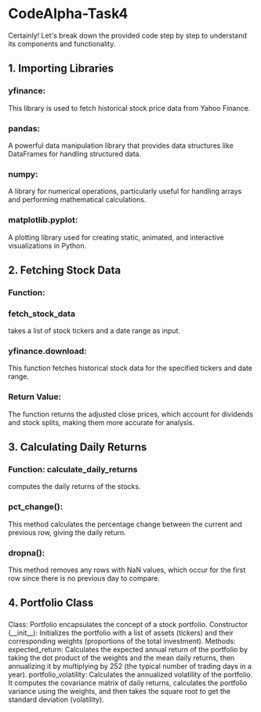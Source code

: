 # CodeAlpha-Task4
Certainly! Let's break down the provided code step by step to understand its components and functionality.
<h2>1. Importing Libraries</h2>
<h3>yfinance:</h3> This library is used to fetch historical stock price data from Yahoo Finance.
<h3>pandas:</h3> A powerful data manipulation library that provides data structures like DataFrames for handling structured data.
<h3>numpy:</h3> A library for numerical operations, particularly useful for handling arrays and performing mathematical calculations.
<h3>matplotlib.pyplot:</h3> A plotting library used for creating static, animated, and interactive visualizations in Python.

<h2>2. Fetching Stock Data</h2>
<h3>Function:</h3><h3> fetch_stock_data</h3> takes a list of stock tickers and a date range as input.
<h3>yfinance.download:</h3> This function fetches historical stock data for the specified tickers and date range.
<h3>Return Value:</h3> The function returns the adjusted close prices, which account for dividends and stock splits, making them more accurate for analysis.

<h2>3. Calculating Daily Returns</h2>
<h3>Function: calculate_daily_returns</h3> computes the daily returns of the stocks.
<h3>pct_change(): </h3>This method calculates the percentage change between the current and previous row, giving the daily return.
<h3>dropna():</h3> This method removes any rows with NaN values, which occur for the first row since there is no previous day to compare.

<h2>4. Portfolio Class</h2>
<h3></h3>Class: Portfolio encapsulates the concept of a stock portfolio.
Constructor (__init__): Initializes the portfolio with a list of assets (tickers) and their corresponding weights (proportions of the total investment).
Methods:
expected_return: Calculates the expected annual return of the portfolio by taking the dot product of the weights and the mean daily returns, then annualizing it by multiplying by 252 (the typical number of trading days in a year).
portfolio_volatility: Calculates the annualized volatility of the portfolio. It computes the covariance matrix of daily returns, calculates the portfolio variance using the weights, and then takes the square root to get the standard deviation (volatility).
